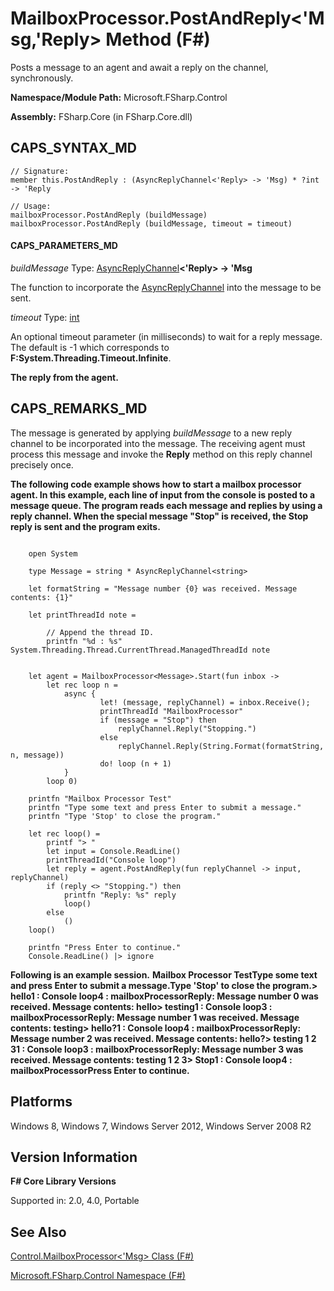# MailboxProcessor.PostAndReply<'Msg,'Reply> Method (F#)

Posts a message to an agent and await a reply on the channel, synchronously.

**Namespace/Module Path:** Microsoft.FSharp.Control

**Assembly:** FSharp.Core (in FSharp.Core.dll)


## CAPS_SYNTAX_MD

```
// Signature:
member this.PostAndReply : (AsyncReplyChannel<'Reply> -> 'Msg) * ?int -> 'Reply

// Usage:
mailboxProcessor.PostAndReply (buildMessage)
mailboxProcessor.PostAndReply (buildMessage, timeout = timeout)
```

#### CAPS_PARAMETERS_MD
*buildMessage*
Type: [AsyncReplyChannel](http://msdn.microsoft.com/en-us/library/e32fd8ec-37dd-4e63-94a5-67709962d1d0)**&lt;'Reply&gt; -&gt;   'Msg**


The function to incorporate the [AsyncReplyChannel](http://msdn.microsoft.com/en-us/library/e32fd8ec-37dd-4e63-94a5-67709962d1d0) into the message to be sent.


*timeout*
Type: [int](http://msdn.microsoft.com/en-us/library/025d5455-3622-4ea5-9573-3ecbd4ee1375)


An optional timeout parameter (in milliseconds) to wait for a reply message. The default is -1 which corresponds to **F:System.Threading.Timeout.Infinite**.



**The reply from the agent.**
## CAPS_REMARKS_MD
The message is generated by applying *buildMessage* to a new reply channel to be incorporated into the message. The receiving agent must process this message and invoke the **Reply** method on this reply channel precisely once.

**The following code example shows how to start a mailbox processor agent. In this example, each line of input from the console is posted to a message queue. The program reads each message and replies by using a reply channel. When the special message "Stop" is received, the Stop reply is sent and the program exits.**
```

    open System

    type Message = string * AsyncReplyChannel<string>

    let formatString = "Message number {0} was received. Message contents: {1}"

    let printThreadId note =

        // Append the thread ID.
        printfn "%d : %s" System.Threading.Thread.CurrentThread.ManagedThreadId note


    let agent = MailboxProcessor<Message>.Start(fun inbox ->
        let rec loop n =
            async {
                    let! (message, replyChannel) = inbox.Receive();
                    printThreadId "MailboxProcessor"
                    if (message = "Stop") then
                        replyChannel.Reply("Stopping.")
                    else
                        replyChannel.Reply(String.Format(formatString, n, message))
                    do! loop (n + 1)
            }
        loop 0)

    printfn "Mailbox Processor Test"
    printfn "Type some text and press Enter to submit a message."
    printfn "Type 'Stop' to close the program."

    let rec loop() =
        printf "> "
        let input = Console.ReadLine()
        printThreadId("Console loop")
        let reply = agent.PostAndReply(fun replyChannel -> input, replyChannel)
        if (reply <> "Stopping.") then
            printfn "Reply: %s" reply
            loop()
        else
            ()
    loop()

    printfn "Press Enter to continue."
    Console.ReadLine() |> ignore
```

**Following is an example session.**
**Mailbox Processor TestType some text and press Enter to submit a message.Type 'Stop' to close the program.&gt; hello1 : Console loop4 : mailboxProcessorReply: Message number 0 was received. Message contents: hello&gt; testing1 : Console loop3 : mailboxProcessorReply: Message number 1 was received. Message contents: testing&gt; hello?1 : Console loop4 : mailboxProcessorReply: Message number 2 was received. Message contents: hello?&gt; testing 1 2 31 : Console loop3 : mailboxProcessorReply: Message number 3 was received. Message contents: testing 1 2 3&gt; Stop1 : Console loop4 : mailboxProcessorPress Enter to continue.**
## Platforms
Windows 8, Windows 7, Windows Server 2012, Windows Server 2008 R2


## Version Information
**F# Core Library Versions**

Supported in: 2.0, 4.0, Portable




## See Also
[Control.MailboxProcessor&#60;'Msg&#62; Class &#40;F&#35;&#41;](Control.MailboxProcessor+%27Msg+Class+%28F%23%29.md)

[Microsoft.FSharp.Control Namespace &#40;F&#35;&#41;](Microsoft.FSharp.Control+Namespace+%28F%23%29.md)

